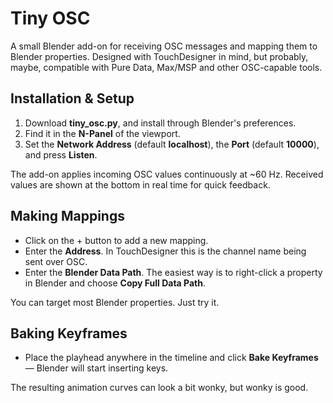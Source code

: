 # Tiny OSC

A small Blender add-on for receiving OSC messages and mapping them to Blender properties. Designed with TouchDesigner in mind, but probably, maybe, compatible with Pure Data, Max/MSP and other OSC-capable tools.

## Installation & Setup
1. Download **tiny_osc.py**, and install through Blender's preferences.
2. Find it in the **N-Panel** of the viewport.
3. Set the **Network Address** (default **localhost**), the **Port** (default **10000**), and press **Listen**.

The add-on applies incoming OSC values continuously at ~60 Hz. Received values are shown at the bottom in real time for quick feedback.

## Making Mappings
- Click on the + button to add a new mapping.
- Enter the **Address**. In TouchDesigner this is the channel name being sent over OSC.
- Enter the **Blender Data Path**. The easiest way is to right-click a property in Blender and choose **Copy Full Data Path**.

You can target most Blender properties. Just try it.

## Baking Keyframes
- Place the playhead anywhere in the timeline and click **Bake Keyframes** — Blender will start inserting keys.

The resulting animation curves can look a bit wonky, but wonky is good.
